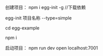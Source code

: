 创建项目：
npm i egg-init -g  //下载依赖

egg-init 项目名称 --type=simple

cd egg-example
 
npm i 


启动项目：
npm run dev
open localhost:7001